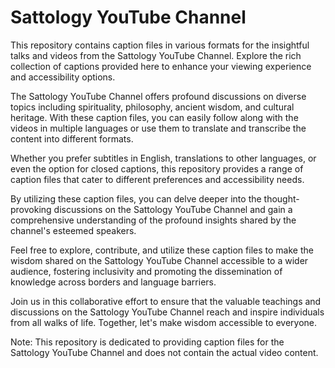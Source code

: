 # Sattology YouTube Channel
This repository contains caption files in various formats for the insightful talks and videos from the Sattology YouTube Channel. Explore the rich collection of captions provided here to enhance your viewing experience and accessibility options.

The Sattology YouTube Channel offers profound discussions on diverse topics including spirituality, philosophy, ancient wisdom, and cultural heritage. With these caption files, you can easily follow along with the videos in multiple languages or use them to translate and transcribe the content into different formats.

Whether you prefer subtitles in English, translations to other languages, or even the option for closed captions, this repository provides a range of caption files that cater to different preferences and accessibility needs.

By utilizing these caption files, you can delve deeper into the thought-provoking discussions on the Sattology YouTube Channel and gain a comprehensive understanding of the profound insights shared by the channel's esteemed speakers.

Feel free to explore, contribute, and utilize these caption files to make the wisdom shared on the Sattology YouTube Channel accessible to a wider audience, fostering inclusivity and promoting the dissemination of knowledge across borders and language barriers.

Join us in this collaborative effort to ensure that the valuable teachings and discussions on the Sattology YouTube Channel reach and inspire individuals from all walks of life. Together, let's make wisdom accessible to everyone.

Note: This repository is dedicated to providing caption files for the Sattology YouTube Channel and does not contain the actual video content.
